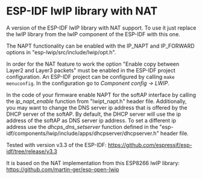 # ESP-IDF lwIP library with NAT 

A version of the ESP-IDF lwIP library with NAT support.
To use it just replace the lwIP library from the lwIP component of the ESP-IDF with this one.

The NAPT functionality can be enabled with the IP_NAPT and IP_FORWARD options in "esp-lwip/src/include/lwip/opt.h".

In order for the NAT feature to work the option "Enable copy between Layer2 and Layer3 packets" must be enabled in the ESP-IDF project configuration.
An ESP-IDF project can be configured by calling `make menuconfig`. In the configuration go to *Component config -> LWIP*.

In the code of your firmware enable NAPT for the softAP interface by calling the *ip_napt_enable* function from "lwipt_napt.h" header file.
Additionally, you may want to change the DNS server ip address that is offered by the DHCP server of the softAP. By default, the DHCP server will use the ip address of the softAP as DNS server ip address.
To set a different ip address use the *dhcps_dns_setserver* function defined in the "esp-idf/components/lwip/include/apps/dhcpserver/dhcpserver.h" header file.

Tested with version v3.3 of the ESP-IDF: https://github.com/espressif/esp-idf/tree/release/v3.3

It is based on the NAT implementation from this ESP8266 lwIP library: https://github.com/martin-ger/esp-open-lwip
